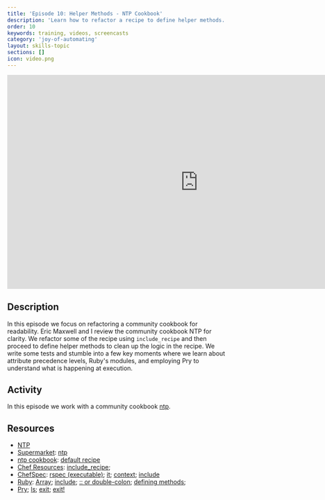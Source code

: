 ```yaml
---
title: 'Episode 10: Helper Methods - NTP Cookbook'
description: 'Learn how to refactor a recipe to define helper methods.'
order: 10
keywords: training, videos, screencasts
category: 'joy-of-automating'
layout: skills-topic
sections: []
icon: video.png
---
```


<iframe width="877" height="493" src="https://www.youtube.com/embed/EttIaEybNX8" frameborder="0" allowfullscreen></iframe>

## Description

In this episode we focus on refactoring a community cookbook for readability. Eric Maxwell and I review the community cookbook NTP for clarity. We refactor some of the recipe using `include_recipe` and then proceed to define helper methods to clean up the logic in the recipe. We write some tests and stumble into a few key moments where we learn about attribute precedence levels, Ruby's modules, and employing Pry to understand what is happening at execution.

## Activity

In this episode we work with a community cookbook [ntp](https://supermarket.chef.io/cookbooks/ntp).

## Resources

* [NTP](http://www.ntp.org/)
* [Supermarket](https://supermarket.chef.io/): [ntp](https://supermarket.chef.io/cookbooks/ntp)
* [ntp cookbook](https://github.com/chef-cookbooks/ntp): [default recipe](https://github.com/chef-cookbooks/ntp/blob/master/recipes/default.rb)
* [Chef Resources](https://docs.chef.io/resources.html): [include_recipe]();
* [ChefSpec](github.com/sethvargo/chefspec): [rspec (executable)](https://docs.chef.io/chefspec.html#run-chef-spec); [it](https://relishapp.com/rspec/rspec-core/v/3-4/docs/example-groups/basic-structure-describe-it); [context](https://relishapp.com/rspec/rspec-core/v/3-4/docs/example-groups/basic-structure-describe-it); [include](https://relishapp.com/rspec/rspec-expectations/v/3-4/docs/built-in-matchers)
* [Ruby](http://www.rubydoc.info/stdlib):   [Array](http://www.rubydoc.info/stdlib/core/Array); [include](http://www.rubydoc.info/stdlib/core/Module#include-instance_method); [:: or double-colon](http://stackoverflow.com/questions/3009477/what-is-rubys-double-colon); [defining methods](http://rubylearning.com/satishtalim/writing_own_ruby_methods.html);
* [Pry](http://pryrepl.org/); [ls](https://github.com/pry/pry/wiki/State-navigation#Ls); [exit](https://github.com/pry/pry/wiki/FAQ); [exit!](https://github.com/pry/pry/wiki/State-navigation#Exit_program)
